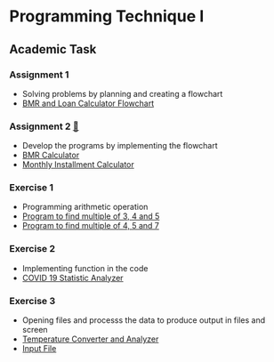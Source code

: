 # Programming Technique I
## Academic Task
### Assignment 1
- Solving problems by planning and creating a flowchart
- [BMR and Loan Calculator Flowchart](https://github.com/nawwarahauni/SEMESTER_1/blob/main/Programming%20Technique%20I/Coursework/Assignment%201.pdf) <br/>
### Assignment 2 [:round_pushpin:](https://github.com/nawwarahauni/SEMESTER_1/blob/main/Programming%20Technique%20I/Coursework/Assignment%202.pdf)
- Develop the programs by implementing the flowchart
- [BMR Calculator](https://github.com/nawwarahauni/SEMESTER_1/blob/main/Programming%20Technique%20I/Coursework/Assignment%202%20set%201.cpp)
- [Monthly Installment Calculator](https://github.com/nawwarahauni/SEMESTER_1/blob/main/Programming%20Technique%20I/Coursework/Assignment%202%20set%202.cpp)<br/>
### Exercise 1
- Programming arithmetic operation
- [Program to find multiple of 3, 4 and 5](https://github.com/nawwarahauni/SEMESTER_1/blob/main/Programming%20Technique%20I/Coursework/Exercise%201%20set%201.cpp)
- [Program to find multiple of 4, 5 and 7](https://github.com/nawwarahauni/SEMESTER_1/blob/main/Programming%20Technique%20I/Coursework/Exercise%201%20set%203.cpp)<br/>
### Exercise 2
- Implementing function in the code
- [COVID 19 Statistic Analyzer](https://github.com/nawwarahauni/SEMESTER_1/blob/main/Programming%20Technique%20I/Coursework/Exercise%202%20Function.cpp)<br/>
### Exercise 3
- Opening files and processs the data to produce output in files and screen
- [Temperature Converter and Analyzer](https://github.com/nawwarahauni/SEMESTER_1/blob/main/Programming%20Technique%20I/Coursework/Exercise%203%20Input%20Output.cpp)
- [Input File](https://github.com/nawwarahauni/SEMESTER_1/blob/main/Programming%20Technique%20I/Coursework/inputFile.txt)

